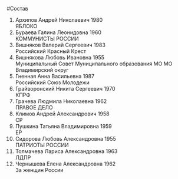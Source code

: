 #Состав
1. Архипов Андрей Николаевич 1980   
    ЯБЛОКО
2. Бураева Галина Леонидовна 1960   
    КОММУНИСТЫ РОССИИ
3. Вишняков Валерий Сергеевич 1983   
    Российский Красный Крест
4. Вишнякова Любовь Ивановна 1955   
    Муниципальный Совет Муниципального образования МО МО Владимирский округ
5. Гненная Анна Васильевна 1987   
    Российский Союз Молодежи
6. Грайворонский Никита Сергеевич 1970   
    КПРФ
7. Грачева Людмила Николаевна 1962   
    ПРАВОЕ ДЕЛО
8. Климов Андрей Александрович 1958   
    СР
9. Пушкина Татьяна Владимировна 1959   
    ЕР
10. Сидорова Любовь Александровна 1955   
    ПАТРИОТЫ РОССИИ
11. Толмачева Лариса Александровна 1963   
    ЛДПР
12. Чернышева Елена Александровна 1962   
    За женщин России
